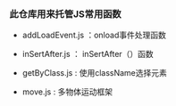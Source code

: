 ### 此仓库用来托管JS常用函数

* addLoadEvent.js ：onload事件处理函数

* inSertAfter.js ： inSertAfter（）函数

* getByClass.js : 使用className选择元素

* move.js : 多物体运动框架
